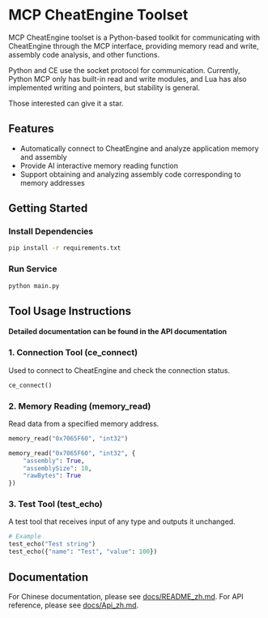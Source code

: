 # MCP CheatEngine Toolset

MCP CheatEngine toolset is a Python-based toolkit for communicating with CheatEngine through the MCP interface, providing memory read and write, assembly code analysis, and other functions.

Python and CE use the socket protocol for communication. Currently, Python MCP only has built-in read and write modules, and Lua has also implemented writing and pointers, but stability is general.

Those interested can give it a star.

## Features

* Automatically connect to CheatEngine and analyze application memory and assembly
* Provide AI interactive memory reading function
* Support obtaining and analyzing assembly code corresponding to memory addresses

## Getting Started

### Install Dependencies

```bash
pip install -r requirements.txt
```

### Run Service

```bash
python main.py
```

## Tool Usage Instructions

#### Detailed documentation can be found in the API documentation

### 1. Connection Tool (ce_connect)

Used to connect to CheatEngine and check the connection status.

```python
ce_connect()
```

### 2. Memory Reading (memory_read)

Read data from a specified memory address.

```python
memory_read("0x7065F60", "int32")

memory_read("0x7065F60", "int32", {
    "assembly": True,
    "assemblySize": 10,
    "rawBytes": True
})
```

### 3. Test Tool (test_echo)

A test tool that receives input of any type and outputs it unchanged.

```python
# Example
test_echo("Test string")
test_echo({"name": "Test", "value": 100})
```

## Documentation

For Chinese documentation, please see [docs/README_zh.md](docs/README_zh.md).
For API reference, please see [docs/Api_zh.md](docs/Api_zh.md).
